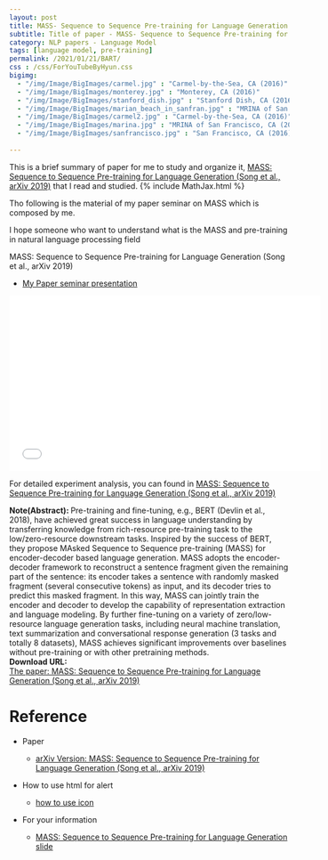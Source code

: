 ```yaml
---
layout: post
title: MASS- Sequence to Sequence Pre-training for Language Generation
subtitle: Title of paper - MASS- Sequence to Sequence Pre-training for Language Generation
category: NLP papers - Language Model
tags: [language model, pre-training]
permalink: /2021/01/21/BART/
css : /css/ForYouTubeByHyun.css
bigimg: 
  - "/img/Image/BigImages/carmel.jpg" : "Carmel-by-the-Sea, CA (2016)"
  - "/img/Image/BigImages/monterey.jpg" : "Monterey, CA (2016)"
  - "/img/Image/BigImages/stanford_dish.jpg" : "Stanford Dish, CA (2016)"
  - "/img/Image/BigImages/marian_beach_in_sanfran.jpg" : "MRINA of San Francisco, CA (2016)"
  - "/img/Image/BigImages/carmel2.jpg" : "Carmel-by-the-Sea, CA (2016)"
  - "/img/Image/BigImages/marina.jpg" : "MRINA of San Francisco, CA (2016)"
  - "/img/Image/BigImages/sanfrancisco.jpg" : "San Francisco, CA (2016)"
  
---
```


This is a brief summary of paper for me to study and organize it, [MASS: Sequence to Sequence Pre-training for Language Generation (Song et al., arXiv 2019)](https://arxiv.org/abs/1905.02450) that I read and studied. 
{% include MathJax.html %}

Tho following is the material of my paper seminar on MASS which is composed by me.

I hope someone who want to understand what is the MASS and pre-training in natural language processing field

<div id="tutorial-section">

  <div id="tutorial-title">MASS: Sequence to Sequence Pre-training for Language Generation (Song et al., arXiv 2019)</div>

  <ul class="nav nav-pills">
    <li class="active"><a data-toggle="tab" href="#detailed_version">My Paper seminar presentation</a></li>
  </ul>

  <div class="tab-content">
    <div id="detailed_version" class="tab-pane fade in active">
      <iframe width="560" height="315" src="//www.slideshare.net/slideshow/embed_code/key/CgPlU1A4QeaTJK"  frameborder="0" allowfullscreen></iframe> 
    </div>
  </div>
</div>
 

For detailed experiment analysis, you can found in [MASS: Sequence to Sequence Pre-training for Language Generation (Song et al., arXiv 2019)](https://arxiv.org/abs/1905.02450)
 
  
<div class="alert alert-info" role="alert"><i class="fa fa-info-circle"></i> <b>Note(Abstract): </b>
Pre-training and fine-tuning, e.g., BERT (Devlin et al., 2018), have achieved great success in language understanding by transferring knowledge from rich-resource pre-training task to the low/zero-resource downstream tasks. Inspired by the success of BERT, they propose MAsked Sequence to Sequence pre-training (MASS) for encoder-decoder based language generation. MASS adopts the encoder-decoder framework to reconstruct a sentence fragment given the remaining part of the sentence: its encoder takes a sentence with randomly masked fragment (several consecutive tokens) as input, and its decoder tries to predict this masked fragment. In this way, MASS can jointly train the encoder and decoder to develop the capability of representation extraction and language modeling. By further fine-tuning on a variety of zero/low-resource language generation tasks, including neural machine translation, text summarization and conversational response generation (3 tasks and totally 8 datasets), MASS achieves significant improvements over baselines without pre-training or with other pretraining methods. 
</div>
    
<div class="alert alert-success" role="alert"><i class="fa fa-paperclip fa-lg"></i> <b>Download URL: </b><br>
  <a href="https://arxiv.org/abs/1905.02450">The paper: MASS: Sequence to Sequence Pre-training for Language Generation (Song et al., arXiv 2019)</a>
</div>

# Reference 

- Paper 
  - [arXiv Version: MASS: Sequence to Sequence Pre-training for Language Generation (Song et al., arXiv 2019)](https://arxiv.org/abs/1905.02450)
 
  
- How to use html for alert
  - [how to use icon](http://idratherbewriting.com/documentation-theme-jekyll/mydoc_icons.html)
    
- For your information 
   - [MASS: Sequence to Sequence Pre-training for Language Generation slide](https://icml.cc/media/Slides/icml/2019/104(13-11-00)-13-12-00-4889-mass_masked_se.pdf)

